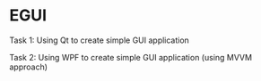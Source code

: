 # EGUI
Task 1: Using Qt to create simple GUI application

Task 2: Using WPF to create simple GUI application (using MVVM approach)
